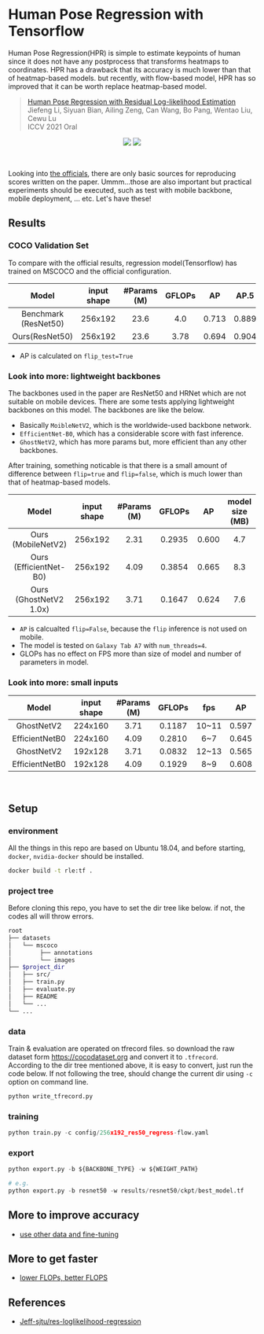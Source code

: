 # Human Pose Regression with Tensorflow

Human Pose Regression(HPR) is simple to estimate keypoints of human since it does not have any postprocess that transforms heatmaps to coordinates.
HPR has a drawback that its accuracy is much lower than that of heatmap-based models. but recently, with flow-based model, HPR has so improved that it can be worth replace heatmap-based model.

> [Human Pose Regression with Residual Log-likelihood Estimation](https://arxiv.org/abs/2107.11291) <br>
> Jiefeng Li, Siyuan Bian, Ailing Zeng, Can Wang, Bo Pang, Wentao Liu, Cewu Lu <br>
> ICCV 2021 Oral

<p align="center">
  <img src="https://user-images.githubusercontent.com/38845662/234257766-da4d0cb7-908e-4fe0-84ee-dabfbd2c17ec.gif">
  <img src="https://user-images.githubusercontent.com/38845662/234259627-cc495d62-2682-4ff2-a4e1-9eb63d887b2d.gif">
</p>

<br>

Looking into [the officials](https://github.com/Jeff-sjtu/res-loglikelihood-regression), there are only basic sources for reproducing scores written on the paper. Ummm...those are also important but practical experiments should be executed, such as test with mobile backbone, mobile deployment, ... etc. Let's have these!

## Results

### COCO Validation Set
To compare with the official results, regression model(Tensorflow) has trained on MSCOCO and the official configuration.

| Model | input shape | #Params<br>(M) | GFLOPs | AP | AP.5 | AP .75 | AP (M) | AP (L) | AR | AR .5 | AR .75 | AR (M) | AR (L) |
| :-------------: | :-------------: | :-------------: | :-------------: | :-------------: | :-------------: | :-------------: | :-------------: | :-------------: | :-------------: | :-------------: | :-------------: | :-------------: | :-------------: |
| Benchmark<br>(ResNet50) | 256x192 | 23.6 | 4.0 | 0.713 | 0.889 | 0.783 | - | - | - | - | - | - | - |
| Ours(ResNet50) | 256x192 | 23.6 | 3.78 | 0.694 | 0.904 | 0.760 | 0.668 | 0.736 | 0.727 | 0.912 | 0.786 | 0.695 | 0.776 |
  - AP is calculated on `flip_test=True`

### Look into more: lightweight backbones
The backbones used in the paper are ResNet50 and HRNet which are not suitable on mobile devices. There are some tests applying lightweight backbones on this model. The backbones are like the below.
  - Basically `MoibleNetV2`, which is the worldwide-used backbone network.
  - `EfficientNet-B0`, which has a considerable score with fast inference.
  - `GhostNetV2`, which has more params but, more efficient than any other backbones.

After training, something noticable is that there is a small amount of difference between `flip=true` and `flip=false`, which is much lower than that of heatmap-based models.

| Model | input shape | #Params<br>(M) | GFLOPs | AP | model size<br>(MB) | latency<br>(fps) |
| :-------------: | :-------------: | :-------------: | :-------------: | :-------------: | :-------------: | :-------------: |
| Ours<br>(MobileNetV2)     | 256x192 | 2.31 | 0.2935 | 0.600 | 4.7 | 10~11 |
| Ours<br>(EfficientNet-B0) | 256x192 | 4.09 | 0.3854 | 0.665 | 8.3 | 5~6 |
| Ours<br>(GhostNetV2 1.0x) | 256x192 | 3.71 | 0.1647 | 0.624 | 7.6 | 9~10 |
  - `AP` is calcualted `flip=False`, because the `flip` inference is not used on mobile.
  - The model is tested on `Galaxy Tab A7` with `num_threads=4`.
  - GLOPs has no effect on FPS more than size of model and number of parameters in model.

### Look into more: small inputs
| Model | input shape | #Params<br>(M) | GFLOPs | fps | AP | AP.5 | AP .75 | AP (M) | AP (L) | AR | AR .5 | AR .75 | AR (M) | AR (L) |
| :-------------: | :-------------: | :-------------: | :-------------: | :-------------: | :-------------: | :-------------: | :-------------: | :-------------: | :-------------: | :-------------: | :-------------: | :-------------: | :-------------: | :-------------: |
| GhostNetV2 | 224x160 | 3.71 | 0.1187 | 10~11 | 0.597 | 0.859 | 0.670 | 0.574 | 0.638 | 0.635 | 0.871 | 0.701 | 0.604 | 0.681 |
| EfficientNetB0 | 224x160 | 4.09 | 0.2810 | 6~7 | 0.645 | 0.882 | 0.717 | 0.623 | 0.680 | 0.680 | 0.893 | 0.746 | 0.651 | 0.723 |
| GhostNetV2 | 192x128 | 3.71 | 0.0832 | 12~13 | 0.565 | 0.839 | 0.627 | 0.549 | 0.594 | 0.605 | 0.853 | 0.666 | 0.580 | 0.643 |
| EfficientNetB0 | 192x128 | 4.09 | 0.1929 | 8~9 | 0.608 | 0.862 | 0.675 | 0.586 | 0.644 | 0.645 | 0.875 | 0.710 | 0.614 | 0.690 |

<br>

## Setup

### environment
All the things in this repo are based on Ubuntu 18.04, and before starting, `docker`, `nvidia-docker` should be installed.
```bash
docker build -t rle:tf .
```

### project tree
Before cloning this repo, you have to set the dir tree like below. if not, the codes all will throw errors.
```bash
root
├── datasets
│   └── mscoco
│        ├── annotations
│        └── images
├── $project_dir
│   ├── src/
│   ├── train.py
│   ├── evaluate.py
│   ├── README
│   └── ...
└── ...
``` 

### data
Train & evaluation are operated on tfrecord files. so download the raw dataset form https://cocodataset.org and convert it to `.tfrecord`. <br>
According to the dir tree mentioned above, it is easy to convert, just run the code below. If not following the tree, should change the current dir using `-c` option on command line.
```python
python write_tfrecord.py
```

### training
```python
python train.py -c config/256x192_res50_regress-flow.yaml
```

### export
```python
python export.py -b ${BACKBONE_TYPE} -w ${WEIGHT_PATH}

# e.g.
python export.py -b resnet50 -w results/resnet50/ckpt/best_model.tf
```

## More to improve accuracy
- [use other data and fine-tuning](https://arxiv.org/abs/2002.00537)

## More to get faster
- [lower FLOPs, better FLOPS](https://arxiv.org/abs/2303.03667)


## References
- [Jeff-sjtu/res-loglikelihood-regression](https://github.com/Jeff-sjtu/res-loglikelihood-regression)
